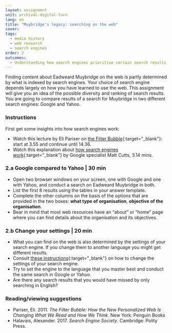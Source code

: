 ```yaml
---
layout: assignment
unit: archival-digital-turn
lang: en
title: "Muybridge's legacy: searching on the web"
cover:
tags:
  - media history
  - web research
  - search engines
order: 2
outcomes:
  - Understanding how search engines prioritise certain search results 
---
```


Finding content about Eadweard Muybridge on the web is partly determined by what is indexed by search engines. Your choice of search engine depends largely on how you have learned to use the web. This assignment will give you an idea of the possible diversity and ranking of search results. You are going to compare results of a search for Muybridge in two different search engines: Google and Yahoo.

<!-- more -->

<!-- briefing-student -->

### Instructions
<!-- section-contents -->

First get some insights into how search engines work:
- Watch this lecture by Eli Pariser on [the Filter Bubble](https://www.youtube.com/watch?v=Dua_UvR5mtI){:target="_blank"}: start at 3.55 and continue until 14.36.
- Watch this explanation about [how search engines work](https://www.youtube.com/watch?v=BNHR6IQJGZs){:target="_blank"} by Google specialist Matt Cutts, 3.14 mins. 

<!-- section -->

### 2.a Google compared to Yahoo | 30 min
<!-- section-contents -->

- Open two browser windows on your screen, one with Google and one with Yahoo, and conduct a search on Eadweard Muybridge in both.
- List the first 8 results using the tables in your answer template.
- Complete the other columns on the basis of the options that are provided in the two boxes: **what type of organisation**, 
  **objective of the organisation**. 
- Bear in mind that most web resources have an “about” or “home” page where you can find details about the organisation and its objectives.  

<!-- section -->

### 2.b Change your settings | 20 min
<!-- section-contents -->

- What you can find on the web is also determined by the settings of your search engine. If you change them to another language you might get different results.
- Consult [these instructions](https://docs.google.com/document/d/1ViUm0C3Ov1w5ut1O7uY0FoOyaQxw82hvTfkfN3ZfqeA/edit){:target="_blank"} on how to change the settings of your search engine. 
- Try to set the engine to the language that you master best and conduct the same search in Google or Yahoo. 
- Are there any search results that you would have missed by only searching in English?

<!-- section -->

### Reading/viewing suggestions
<!-- section-contents -->

- Pariser, Eli. 2011. _The Filter Bubble: How the New Personalized Web Is Changing What We Read and How We Think_. New York: Penguin Books
- Halavais, Alexander. 2017. _Search Engine Society_. Cambridge: Polity Press.

<!-- briefing-teacher -->
